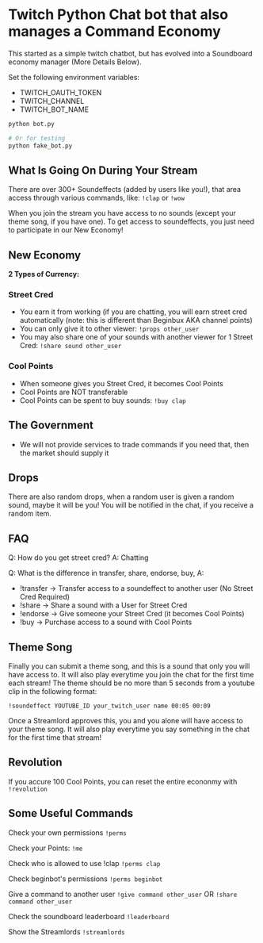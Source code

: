 # Twitch Python Chat bot that also manages a Command Economy

This started as a simple twitch chatbot, but has evolved into a Soundboard
economy manager (More Details Below).

Set the following environment variables:

- TWITCH_OAUTH_TOKEN
- TWITCH_CHANNEL
- TWITCH_BOT_NAME

```bash
python bot.py

# Or for testing
python fake_bot.py
```

## What Is Going On During Your Stream

There are over 300+ Soundeffects (added by users like you!), that area access
through various commands, like: `!clap` or `!wow`

When you join the stream you have access to no sounds (except your theme song,
if you have one). To get access to soundeffects, you just need to participate in
our New Economy!

## New Economy

**2 Types of Currency:**

### Street Cred

- You earn it from working (if you are chatting, you will earn street cred
  automatically (note: this is different than Beginbux AKA channel points)
- You can only give it to other viewer: `!props other_user`
- You may also share one of your sounds with another viewer for 1 Street Cred:
  `!share sound other_user`

### Cool Points

- When someone gives you Street Cred, it becomes Cool Points
- Cool Points are NOT transferable
- Cool Points can be spent to buy sounds: `!buy clap`

## The Government

- We will not provide services to trade commands
  if you need that, then the market should supply it

## Drops

There are also random drops, when a random user is given a random sound, maybe
it will be you! You will be notified in the chat, if you receive a random item.

## FAQ

Q: How do you get street cred?
A: Chatting

Q: What is the difference in transfer, share, endorse, buy,
A:
  - !transfer -> Transfer access to a soundeffect to another user (No Street
    Cred Required)
  - !share    -> Share a sound with a User for Street Cred
  - !endorse  -> Give someone your Street Cred (it becomes Cool Points)
  - !buy      -> Purchase access to a sound with Cool Points

## Theme Song

Finally you can submit a theme song, and this is a sound that only you will have
access to. It will also play everytime you join the chat for the first time each
stream! The theme should be no more than 5 seconds from a youtube clip in the
following format:

`!soundeffect YOUTUBE_ID your_twitch_user name 00:05 00:09`

Once a Streamlord approves this, you and you alone will have access to your
theme song. It will also play everytime you say something in the chat for the
first time that stream!

## Revolution

If you accure 100 Cool Points, you can reset the entire econonmy with
`!revolution`

## Some Useful Commands

Check your own permissions
`!perms`

Check your Points:
`!me`

Check who is allowed to use !clap
`!perms clap`

Check beginbot's permissions
`!perms beginbot`

Give a command to another user
`!give command other_user`
OR
`!share command other_user`

Check the soundboard leaderboard
`!leaderboard`

Show the Streamlords
`!streamlords`

